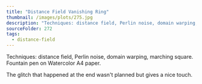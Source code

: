 ```yaml
---
title: "Distance Field Vanishing Ring"
thumbnail: /images/plots/275.jpg
description: "Techniques: distance field, Perlin noise, domain warping, marching square. Fountain pen on Watercolor A4 paper."
sourceFolder: 272
tags:
  - distance-field
---
```


Techniques: distance field, Perlin noise, domain warping, marching square. Fountain pen on Watercolor A4 paper.

The glitch that happened at the end wasn't planned but gives a nice touch.